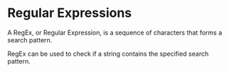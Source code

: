 # Regular Expressions

A RegEx, or Regular Expression, is a sequence of characters that forms a search pattern.

RegEx can be used to check if a string contains the specified search pattern.
